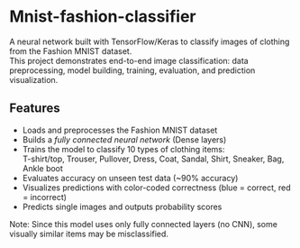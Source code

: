 # Mnist-fashion-classifier

A neural network built with TensorFlow/Keras to classify images of clothing from the Fashion MNIST dataset.  
This project demonstrates end-to-end image classification: data preprocessing, model building, training, evaluation, and prediction visualization.

## Features

- Loads and preprocesses the Fashion MNIST dataset  
- Builds a *fully connected neural network* (Dense layers)  
- Trains the model to classify 10 types of clothing items:  
  T-shirt/top, Trouser, Pullover, Dress, Coat, Sandal, Shirt, Sneaker, Bag, Ankle boot  
- Evaluates accuracy on unseen test data (~90% accuracy)  
- Visualizes predictions with color-coded correctness (blue = correct, red = incorrect)  
- Predicts single images and outputs probability scores  


Note: Since this model uses only fully connected layers (no CNN), some visually similar items may be misclassified.